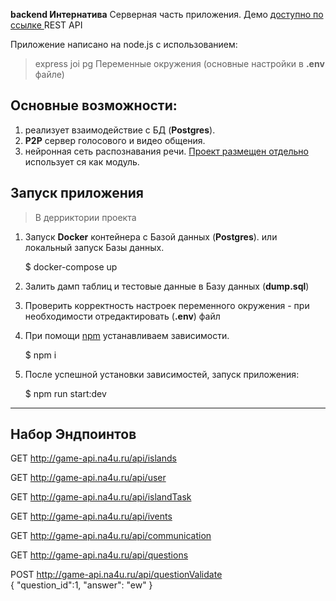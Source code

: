 **backend Интернатива** Серверная часть приложения. Демо [доступно по ссылке ](http://game-api.na4u.ru/) REST API
 
Приложение написано на node.js с использованием:

> express
> joi 
> pg
> Переменные окружения (основные настройки в **.env** файле)

## Основные возможности:

1. реализует взаимодействие с БД (**Postgres**).
2. **P2P** сервер голосового и видео общения.
3. нейронная сеть распознавания речи. [Проект размещен отдельно](https://github.com/sovaai/sova-asr) использует ся как модуль.

## Запуск приложения

> В дерриктории проекта

1. Запуск **Docker** контейнера с Базой данных (**Postgres**). или локальный запуск Базы данных.

   $ docker-compose up

2. Залить дамп таблиц и тестовые данные в Базу данных (**dump.sql**)

3. Проверить корректность настроек переменного окружения - при необходимости отредактировать (**.env**) файл

4. При помощи [npm](https://npmjs.org/) устанавливаем зависимости.

   $ npm i

5. После успешной установки зависимостей, запуск приложения:

   $ npm run start:dev

---

## Набор Эндпоинтов

GET http://game-api.na4u.ru/api/islands

GET http://game-api.na4u.ru/api/user

GET http://game-api.na4u.ru/api/islandTask

GET http://game-api.na4u.ru/api/ivents


GET http://game-api.na4u.ru/api/communication


GET http://game-api.na4u.ru/api/questions

POST http://game-api.na4u.ru/api/questionValidate  
 {
     "question_id":1,
     "answer": "ew"
 }

